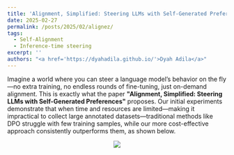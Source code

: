 ```yaml
---
title: 'Alignment, Simplified: Steering LLMs with Self-Generated Preferences'
date: 2025-02-27
permalink: /posts/2025/02/alignez/
tags:
  - Self-Alignment
  - Inference-time steering
excerpt: ''
authors: "<a href='https://dyahadila.github.io/'>Dyah Adila</a>" 
---
```


Imagine a world where you can steer a language model’s behavior on the fly—no extra training, no endless rounds of fine-tuning, just on-demand alignment. This is exactly what the paper **"Alignment, Simplified: Steering LLMs with Self-Generated Preferences"** proposes. Our initial experiments demonstrate that when time and resources are limited—making it impractical to collect large annotated datasets—traditional methods like DPO struggle with few training samples, while our more cost-effective approach consistently outperforms them, as shown below.

<p align="center">
<img src="https://sprocketlab.github.io/images/blogposts/alignez/time_sensitive_exp.png">
</p>


<!-- ---

## The Problem: Traditional Alignment is a Beast

Aligning large language models (LLMs) typically means grappling with:

- **Huge Data Requirements:** Gathering massive amounts of human preference data.
- **Heavy Computation:** Fine-tuning requires substantial resources, making it impractical for rapid or multi-objective adjustments.
- **Scalability Issues:** As models get larger, conventional methods (like RLHF or DPO) struggle to keep up without enormous expense.

The paper challenges the status quo: Must we always rely on extra data and long training cycles? The answer appears to be a confident “No.”

---

## Meet ALIGNEZ: A New Paradigm for On-the-Fly Alignment

At its core, **ALIGNEZ** (pronounced “align-ease”) leverages two clever ideas:

1. **Self-Generated Preference Data:** Instead of waiting for human annotations, ALIGNEZ asks the model to generate its own preference pairs. It contrasts “helpful” responses with “harmful” ones, effectively tapping into the latent knowledge already within the model.
2. **Representation Editing:** By operating directly on the model’s internal embeddings, ALIGNEZ modifies the behavior of the model without the need for gradient descent or heavy fine-tuning. It identifies and manipulates the subspace corresponding to the desired behavioral traits—steering outputs toward more aligned, desirable responses.

---

## How It Works: A Peek Under the Hood

### 1. Self-Generated Preferences

- **The Process:** For a given query, the model produces two sets of responses—one reflecting a “helpful” persona and the other a “harmful” one.
- **The Outcome:** These pairs provide a synthetic signal that distinguishes good behavior from bad, laying the groundwork for targeted alignment.

### 2. Identifying the Alignment Subspace

- **Embedding Space Magic:** Using singular value decomposition (SVD) on the differences between helpful and harmful response embeddings, ALIGNEZ isolates the “alignment subspace.”
- **Selective Intervention:** It then filters and applies modifications only to the relevant components, ensuring a precise and nuanced steering of the model.

### 3. Editing on the Fly

- **Dynamic Adjustment:** During inference, the model’s embeddings are adjusted based on the identified subspace. Depending on whether the goal is to amplify helpful traits or suppress harmful ones, the intervention can be tuned dynamically.
- **Layer Selection:** The paper also smartly chooses which layers to intervene in, focusing on those where the alignment signal is strongest.

---

## Results That Speak Volumes

The experiments reported in the paper are nothing short of impressive:

- **Alignment Boosts:** ALIGNEZ improves alignment performance by up to **19.9%** on general tasks and even shows gains (around **1.9%**) on challenging mathematical reasoning tasks.
- **Multi-Objective Control:** Not only can it steer models towards being more helpful or harmless, but it can also manage multiple objectives simultaneously. This multi-dimensional control is a big win for applications requiring nuanced behavior.
- **Accelerated Alignment:** When used to enhance methods like DPO—especially with scarce ground-truth data—ALIGNEZ brings performance up to par with models trained on much larger datasets.

These results demonstrate that, sometimes, the best alignment strategy might be to let the model help itself, a philosophy that feels both intuitively elegant and practically promising.

---

## Implications and Future Directions

The ALIGNEZ approach opens up a range of exciting possibilities:

- **Rapid Personalization:** In settings where time and computational resources are limited, on-the-fly alignment means LLMs can be customized for diverse user needs without heavy overhead.
- **Resource Efficiency:** By sidestepping the need for extensive human annotation and fine-tuning, ALIGNEZ lowers the barrier for deploying aligned models at scale.
- **Broader Applications:** Beyond safety and ethical alignment, the same principles could be used to boost specialized capabilities, like advanced reasoning or domain-specific expertise.

In essence, the paper paves the way for more agile, responsive, and cost-effective approaches to LLM alignment.

---

## Final Thoughts

"Alignment, Simplified" is a refreshing take on a long-standing challenge in AI research. By harnessing the model's own internal capabilities to generate preference data and edit its representations, the authors not only challenge conventional wisdom but also chart a course toward more efficient, multi-objective, and scalable alignment strategies.

For anyone interested in the cutting edge of model alignment—and who appreciates a touch of engineering elegance reminiscent of [Roboshot](https://sprocketlab.github.io/posts/2023/07/roboshot/)—this paper is a must-read. It’s a vivid reminder that sometimes, the best innovations come from rethinking the basics and trusting the system’s innate strengths.

---

*Source: "Alignment, Simplified: Steering LLMs with Self-Generated Preferences" :contentReference[oaicite:0]{index=0}* -->
